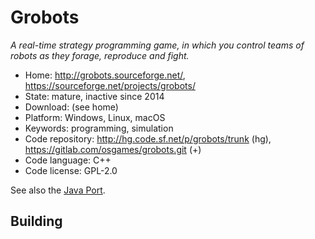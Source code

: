 # Grobots

_A real-time strategy programming game, in which you control teams of robots as they forage, reproduce and fight._

- Home: http://grobots.sourceforge.net/, https://sourceforge.net/projects/grobots/
- State: mature, inactive since 2014 
- Download: (see home)
- Platform: Windows, Linux, macOS
- Keywords: programming, simulation
- Code repository: http://hg.code.sf.net/p/grobots/trunk (hg), https://gitlab.com/osgames/grobots.git (+)
- Code language: C++
- Code license: GPL-2.0

See also the [Java Port](https://github.com/manofsteel76667/Grobots_Java).

## Building
